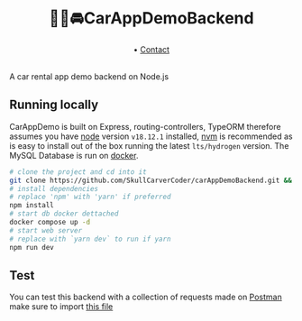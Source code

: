 <p align="center">
<h1 align="center"> 👨‍💻🚘CarAppDemoBackend </h1>
</p>
<p align="center">
  • <a href="mailto:juanlh182@gmail.com">Contact</a>
<br><br>
</p>
A car rental app demo backend on Node.js

## Running locally
CarAppDemo is built on Express, routing-controllers, TypeORM  therefore assumes you have [node](https://nodejs.org/en/) version `v18.12.1` installed, [nvm](https://github.com/nvm-sh/nvm) is recommended as is easy to install out of the box running the latest `lts/hydrogen` version. The MySQL Database is run on [docker](https://docs.docker.com/engine/install/).
```sh
# clone the project and cd into it
git clone https://github.com/SkullCarverCoder/carAppDemoBackend.git && cd ./carAppDemoBackend
# install dependencies
# replace 'npm' with 'yarn' if preferred
npm install
# start db docker dettached
docker compose up -d
# start web server
# replace with `yarn dev` to run if yarn
npm run dev
```
## Test

You can test this backend with a collection of requests made on [Postman](https://www.postman.com/) make sure to import [this file](carAppDemoBackend.postman_collection.json)
